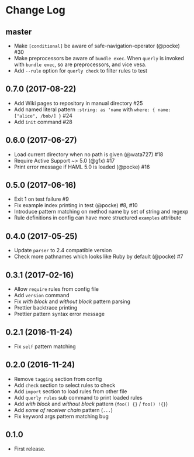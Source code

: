 # Change Log

## master

* Make `[conditional]` be aware of safe-navigation-operator (@pocke) #30
* Make preprocessors be aware of `bundle exec`.
  When `querly` is invoked with `bundle exec`, so are preprocessors, and vice vesa.
* Add `--rule` option for `querly check` to filter rules to test
 
## 0.7.0 (2017-08-22)

* Add Wiki pages to repository in manual directory #25
* Add named literal pattern `:string: as 'name` with `where: { name: ["alice", /bob/] }` #24
* Add `init` command #28

## 0.6.0 (2017-06-27)

* Load current directory when no path is given (@wata727) #18
* Require Active Support ~> 5.0 (@gfx) #17
* Print error message if HAML 5.0 is loaded (@pocke) #16

## 0.5.0 (2017-06-16)

* Exit 1 on test failure #9
* Fix example index printing in test (@pocke) #8, #10
* Introduce pattern matching on method name by set of string and regexp
* Rule definitions in config can have more structured `examples` attribute

## 0.4.0 (2017-05-25)

* Update `parser` to 2.4 compatible version
* Check more pathnames which looks like Ruby by default (@pocke) #7

## 0.3.1 (2017-02-16)

* Allow `require` rules from config file
* Add `version` command
* Fix *with block* and *without block* pattern parsing
* Prettier backtrace printing
* Prettier pattern syntax error message

## 0.2.1 (2016-11-24)

* Fix `self` pattern matching

## 0.2.0 (2016-11-24)

* Remove `tagging` section from config
* Add `check` section to select rules to check
* Add `import` section to load rules from other file
* Add `querly rules` sub command to print loaded rules
* Add *with block* and *without block* pattern (`foo() {}` / `foo() !{}`)
* Add *some of receiver chain* pattern (`...`)
* Fix keyword args pattern matching bug

## 0.1.0

* First release.

